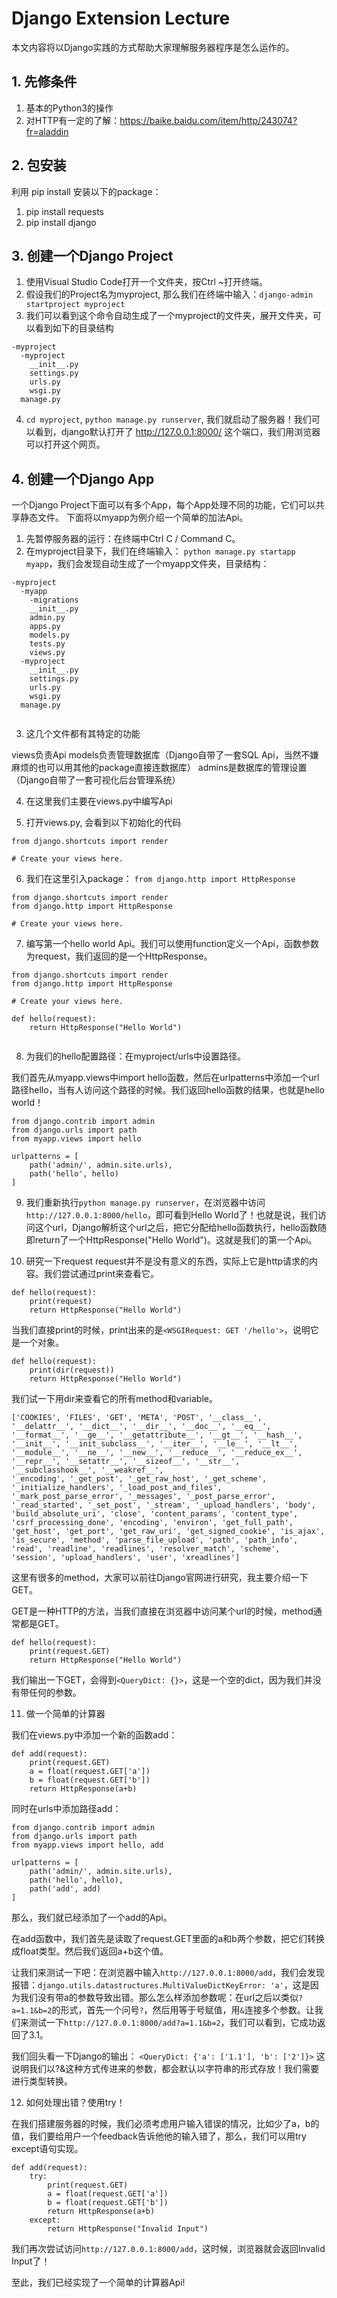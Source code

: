 # Django Extension Lecture

本文内容将以Django实践的方式帮助大家理解服务器程序是怎么运作的。

## 1. 先修条件

1. 基本的Python3的操作
2. 对HTTP有一定的了解：https://baike.baidu.com/item/http/243074?fr=aladdin 

## 2. 包安装

利用 pip install 安装以下的package：

1. pip install requests
2. pip install django

## 3. 创建一个Django Project

1. 使用Visual Studio Code打开一个文件夹，按Ctrl ~打开终端。
2. 假设我们的Project名为myproject, 那么我们在终端中输入：` django-admin startproject myproject `
3. 我们可以看到这个命令自动生成了一个myproject的文件夹，展开文件夹，可以看到如下的目录结构

```
-myproject
  -myproject
    __init__.py
    settings.py
    urls.py
    wsgi.py
  manage.py
```

4. `cd myproject`, `python manage.py runserver`, 我们就启动了服务器！我们可以看到，django默认打开了 http://127.0.0.1:8000/ 这个端口，我们用浏览器可以打开这个网页。

## 4. 创建一个Django App

一个Django Project下面可以有多个App，每个App处理不同的功能，它们可以共享静态文件。
下面将以myapp为例介绍一个简单的加法Api。

1. 先暂停服务器的运行：在终端中Ctrl C / Command C。
2. 在myproject目录下，我们在终端输入： `python manage.py startapp myapp`，我们会发现自动生成了一个myapp文件夹，目录结构：

```
-myproject
  -myapp
    -migrations
    __init__.py
    admin.py
    apps.py
    models.py
    tests.py
    views.py
  -myproject
    __init__.py
    settings.py
    urls.py
    wsgi.py
  manage.py
  
```
3. 这几个文件都有其特定的功能

  views负责Api
  models负责管理数据库（Django自带了一套SQL Api，当然不嫌麻烦的也可以用其他的package直接连数据库）
  admins是数据库的管理设置（Django自带了一套可视化后台管理系统）
 
4. 在这里我们主要在views.py中编写Api

5. 打开views.py, 会看到以下初始化的代码

```
from django.shortcuts import render

# Create your views here.

```
6. 我们在这里引入package： `from django.http import HttpResponse`

```
from django.shortcuts import render
from django.http import HttpResponse

# Create your views here.
```

7. 编写第一个hello world Api。我们可以使用function定义一个Api，函数参数为request，我们返回的是一个HttpResponse。

```
from django.shortcuts import render
from django.http import HttpResponse

# Create your views here.

def hello(request):
    return HttpResponse("Hello World")
    
```

8. 为我们的hello配置路径：在myproject/urls中设置路径。

我们首先从myapp.views中import hello函数，然后在urlpatterns中添加一个url路径hello，当有人访问这个路径的时候。我们返回hello函数的结果，也就是hello world！

```
from django.contrib import admin
from django.urls import path
from myapp.views import hello

urlpatterns = [
    path('admin/', admin.site.urls),
    path('hello', hello)
]
```

9. 我们重新执行`python manage.py runserver`，在浏览器中访问`http://127.0.0.1:8000/hello`，即可看到Hello World了！也就是说，我们访问这个url，Django解析这个url之后，把它分配给hello函数执行，hello函数随即return了一个HttpResponse("Hello World")。这就是我们的第一个Api。

10. 研究一下request
request并不是没有意义的东西，实际上它是http请求的内容。我们尝试通过print来查看它。

```
def hello(request):
    print(request)
    return HttpResponse("Hello World")
```

当我们直接print的时候，print出来的是`<WSGIRequest: GET '/hello'>`，说明它是一个对象。

```
def hello(request):
    print(dir(request))
    return HttpResponse("Hello World")
```

我们试一下用dir来查看它的所有method和variable。

```
['COOKIES', 'FILES', 'GET', 'META', 'POST', '__class__', '__delattr__', '__dict__', '__dir__', '__doc__', '__eq__', '__format__', '__ge__', '__getattribute__', '__gt__', '__hash__', '__init__', '__init_subclass__', '__iter__', '__le__', '__lt__', '__module__', '__ne__', '__new__', '__reduce__', '__reduce_ex__', '__repr__', '__setattr__', '__sizeof__', '__str__', '__subclasshook__', '__weakref__',
'_encoding', '_get_post', '_get_raw_host', '_get_scheme', '_initialize_handlers', '_load_post_and_files', '_mark_post_parse_error', '_messages', '_post_parse_error', '_read_started', '_set_post', '_stream', '_upload_handlers', 'body', 'build_absolute_uri', 'close', 'content_params', 'content_type',
'csrf_processing_done', 'encoding', 'environ', 'get_full_path', 'get_host', 'get_port', 'get_raw_uri', 'get_signed_cookie', 'is_ajax', 'is_secure', 'method', 'parse_file_upload', 'path', 'path_info',
'read', 'readline', 'readlines', 'resolver_match', 'scheme', 'session', 'upload_handlers', 'user', 'xreadlines']
```

这里有很多的method，大家可以前往Django官网进行研究，我主要介绍一下GET。

GET是一种HTTP的方法，当我们直接在浏览器中访问某个url的时候，method通常都是GET。

```
def hello(request):
    print(request.GET)
    return HttpResponse("Hello World")
```

我们输出一下GET，会得到`<QueryDict: {}>`，这是一个空的dict，因为我们并没有带任何的参数。

11. 做一个简单的计算器

我们在views.py中添加一个新的函数add：

```
def add(request):
    print(request.GET)
    a = float(request.GET['a'])
    b = float(request.GET['b'])
    return HttpResponse(a+b)
```

同时在urls中添加路径add：

```
from django.contrib import admin
from django.urls import path
from myapp.views import hello, add

urlpatterns = [
    path('admin/', admin.site.urls),
    path('hello', hello),
    path('add', add)
] 
```

那么，我们就已经添加了一个add的Api。

在add函数中，我们首先是读取了request.GET里面的a和b两个参数，把它们转换成float类型。然后我们返回a+b这个值。

让我们来测试一下吧：在浏览器中输入`http://127.0.0.1:8000/add`，我们会发现报错：`django.utils.datastructures.MultiValueDictKeyError: 'a'`，这是因为我们没有带a的参数导致出错。那么怎么样添加参数呢：在url之后以类似`?a=1.1&b=2`的形式，首先一个问号`?`，然后用等于号赋值，用`&`连接多个参数。让我们来测试一下`http://127.0.0.1:8000/add?a=1.1&b=2`，我们可以看到，它成功返回了3.1。

我们回头看一下Django的输出：
`<QueryDict: {'a': ['1.1'], 'b': ['2']}>`
这说明我们以?&这种方式传进来的参数，都会默认以字符串的形式存放！我们需要进行类型转换。

12. 如何处理出错？使用try！

在我们搭建服务器的时候，我们必须考虑用户输入错误的情况，比如少了a，b的值，我们要给用户一个feedback告诉他他的输入错了，那么，我们可以用try except语句实现。

```
def add(request):
    try:
        print(request.GET)
        a = float(request.GET['a'])
        b = float(request.GET['b'])
        return HttpResponse(a+b)
    except:
        return HttpResponse("Invalid Input")
```

我们再次尝试访问`http://127.0.0.1:8000/add`，这时候，浏览器就会返回Invalid Input了！

至此，我们已经实现了一个简单的计算器Api!

